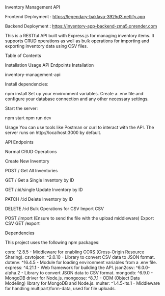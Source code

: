 Inventory Management API

Frontend Deployment : https://legendary-baklava-3925d3.netlify.app

Backend Deployment : https://inventory-app-backend-zma5.onrender.com

This is a RESTful API built with Express.js for managing inventory items. It supports CRUD operations as well as bulk operations for importing and exporting inventory data using CSV files.

Table of Contents

Installation
Usage
API Endpoints
Installation

inventory-management-api

Install dependencies:

npm install
Set up your environment variables. Create a .env file and configure your database connection and any other necessary settings.

Start the server:

npm start
npm run dev

Usage
You can use tools like Postman or curl to interact with the API. The server runs on http://localhost:3000 by default.

API Endpoints

Normal CRUD Operations

Create New Inventory

POST /
Get All Inventories

GET /
Get a Single Inventory by ID

GET /:id/single
Update Inventory by ID

PATCH /:id
Delete Inventory by ID

DELETE /:id
Bulk Operations for CSV
Import CSV

POST /import (Ensure to send the file with the upload middleware)
Export CSV
GET /export

Dependencies

This project uses the following npm packages:

cors: ^2.8.5 - Middleware for enabling CORS (Cross-Origin Resource Sharing).
csvtojson: ^2.0.10 - Library to convert CSV data to JSON format.
dotenv: ^16.4.5 - Module for loading environment variables from a .env file.
express: ^4.21.1 - Web framework for building the API.
json2csv: ^6.0.0-alpha.2 - Library to convert JSON data to CSV format.
mongodb: ^6.9.0 - MongoDB driver for Node.js.
mongoose: ^8.7.1 - ODM (Object Data Modeling) library for MongoDB and Node.js.
multer: ^1.4.5-lts.1 - Middleware for handling multipart/form-data, used for file uploads.




